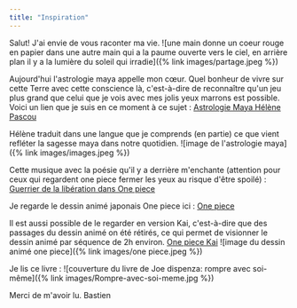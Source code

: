 ```yaml
---
title: "Inspiration"
---
```

Salut!
J'ai envie de vous raconter ma vie.
![une main donne un coeur rouge en papier dans une autre main qui a la paume ouverte vers le ciel, en arrière plan il y a la lumière du soleil qui irradie]({% link images/partage.jpeg %})

Aujourd'hui l'astrologie maya appelle mon cœur.
Quel bonheur de vivre sur cette Terre avec cette conscience là, c'est-à-dire de reconnaître qu'un jeu plus grand que celui que je vois avec mes jolis yeux marrons est possible. 
Voici un lien que je suis en ce moment à ce sujet : 
<a href="https://helenepascou.fr/lune-planetaire-10e-lune-de-lannee-du-magicien-blanc-harmonique/">Astrologie Maya Hélène Pascou</a>

Hélène traduit dans une langue que je comprends (en partie) ce que vient refléter la sagesse maya dans notre quotidien.
![image de l'astrologie maya]({% link images/images.jpeg %})

Cette musique avec la poésie qu'il y a derrière m'enchante (attention pour ceux qui regardent one piece fermer les yeux au risque d'être spoilé) : 
<a href="https://https://www.youtube.com/watch?v=gUQG8CL2rfY/">Guerrier de la libération dans One piece</a>

Je regarde le dessin animé japonais One piece ici :
<a href="https://https://v5.voiranime.com/anime/one-piece/one-piece-0001-vostfr//">One piece</a>

Il est aussi possible de le regarder en version Kai, c'est-à-dire que des passages du dessin animé on été rétirés, ce qui permet de visionner le dessin animé par séquence de 2h environ.
<a href="https://v5.voiranime.com/anime/one-piece-kai/one-piece-001-vostfr-001-008/">One piece Kai</a>
![image du dessin animé one piece]({% link images/one piece.jpeg %})

Je lis ce livre : 
![couverture du livre de Joe dispenza: rompre avec soi-même]({% link images/Rompre-avec-soi-meme.jpg %})

Merci de m'avoir lu.
Bastien